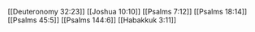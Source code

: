 [[Deuteronomy 32:23]]
[[Joshua 10:10]]
[[Psalms 7:12]]
[[Psalms 18:14]]
[[Psalms 45:5]]
[[Psalms 144:6]]
[[Habakkuk 3:11]]
